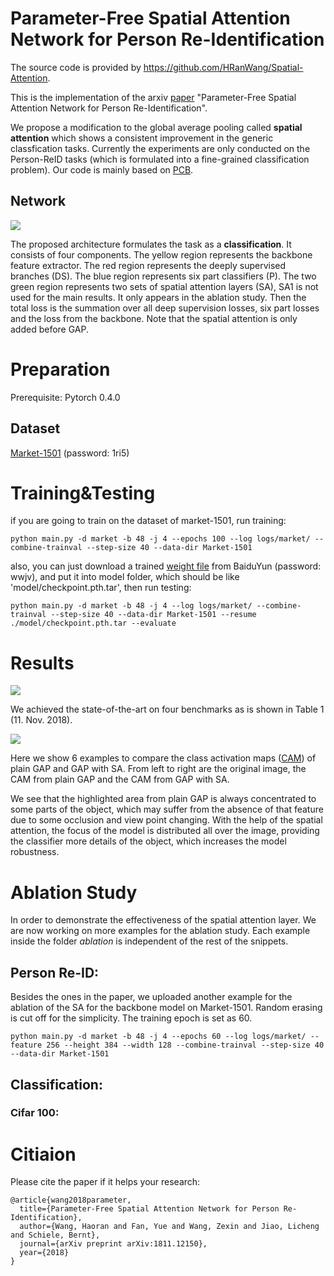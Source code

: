 # Parameter-Free Spatial Attention Network for Person Re-Identification

The source code is provided by https://github.com/HRanWang/Spatial-Attention. 

This is the implementation of the arxiv [paper](https://arxiv.org/abs/1811.12150) "Parameter-Free Spatial Attention Network for Person Re-Identification".

We propose a modification to the global average pooling called **spatial attention** which shows a consistent improvement in the generic classfication tasks. Currently the experiments are only conducted on the Person-ReID tasks (which is formulated into a fine-grained classification problem). Our code is mainly based on [PCB](https://github.com/syfafterzy/PCB_RPP_for_reID).

## Network
![](https://github.com/schizop/SA/blob/master/network/network.png) 

The proposed architecture formulates the task as a **classification**. It consists of four components. The yellow region represents the
backbone feature extractor. The red region represents the deeply supervised branches (DS). The blue region represents six part classifiers
(P). The two green region represents two sets of spatial attention layers (SA), SA1 is not used for the main results. It only appears in
the ablation study. Then the total loss is the summation over all deep supervision losses, six part losses and the loss from the backbone. Note that the spatial attention is only added before GAP.

# Preparation
Prerequisite: Pytorch 0.4.0
## Dataset
[Market-1501](https://pan.baidu.com/s/1qlCJEdEY7UueGL-VdhH6xw) (password: 1ri5)
  
# Training&Testing
if you are going to train on the dataset of market-1501, run training:

```
python main.py -d market -b 48 -j 4 --epochs 100 --log logs/market/ --combine-trainval --step-size 40 --data-dir Market-1501
```
also, you can just download a trained [weight file](https://pan.baidu.com/s/1mQkjrJMa1KQmaHax1kAjsw) from BaiduYun (password: wwjv), and put it into model folder, which should be like 'model/checkpoint.pth.tar', then run testing:
```
python main.py -d market -b 48 -j 4 --log logs/market/ --combine-trainval --step-size 40 --data-dir Market-1501 --resume ./model/checkpoint.pth.tar --evaluate
```

# Results
![](https://github.com/schizop/SA/blob/master/results/sota.png) 

We achieved the state-of-the-art on four benchmarks as is shown in Table 1 (11. Nov. 2018).

![](https://github.com/schizop/SA/blob/master/results/result.jpg) 

Here we show 6 examples to compare the class activation maps ([CAM](https://arxiv.org/abs/1512.04150)) of plain GAP and GAP with SA. From left to right are the original image, the CAM from plain GAP and the CAM from GAP with SA. 

We see that the highlighted area from plain GAP is always concentrated to some parts of the object, which may suffer from the absence of that feature due to some occlusion and view point changing. With the help of the spatial attention, the focus of the model is distributed all over the image, providing the classifier more details of the object, which increases the model robustness.

# Ablation Study
In order to demonstrate the effectiveness of the spatial attention layer. We are now working on more examples for the ablation study. Each example inside the folder *ablation* is independent of the rest of the snippets.

## Person Re-ID:
Besides the ones in the paper, we uploaded another example for the ablation of the SA for the backbone model on Market-1501. Random erasing is cut off for the simplicity. The training epoch is set as 60.
```
python main.py -d market -b 48 -j 4 --epochs 60 --log logs/market/ --feature 256 --height 384 --width 128 --combine-trainval --step-size 40 --data-dir Market-1501
```
## Classification:
### Cifar 100:

# Citiaion

Please cite the paper if it helps your research:  
```
@article{wang2018parameter,
  title={Parameter-Free Spatial Attention Network for Person Re-Identification},
  author={Wang, Haoran and Fan, Yue and Wang, Zexin and Jiao, Licheng and Schiele, Bernt},
  journal={arXiv preprint arXiv:1811.12150},
  year={2018}
}
```
